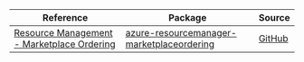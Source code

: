 | Reference | Package | Source |
|---|---|---|
|[Resource Management - Marketplace Ordering](resourcemanager-marketplaceordering-readme.md)|[azure-resourcemanager-marketplaceordering](https://repo1.maven.org/maven2/com/azure/resourcemanager/azure-resourcemanager-marketplaceordering)|[GitHub](https://github.com/Azure/azure-sdk-for-java/blob/main/sdk/marketplaceordering/azure-resourcemanager-marketplaceordering)|

